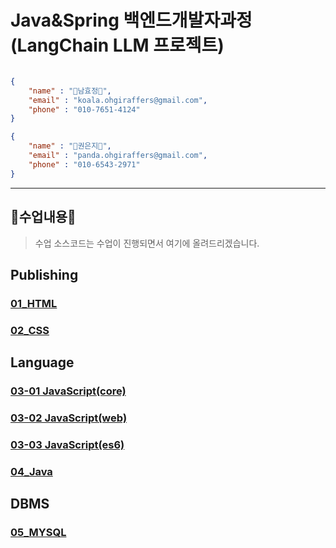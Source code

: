 # Java&Spring 백엔드개발자과정(LangChain LLM 프로젝트)

```json

{
    "name" : "🐨남효정🐨",
    "email" : "koala.ohgiraffers@gmail.com",
    "phone" : "010-7651-4124"
}

{
    "name" : "🐼권은지🐼",
    "email" : "panda.ohgiraffers@gmail.com",
    "phone" : "010-6543-2971"
}
```
---
## 📖수업내용📖
> 수업 소스코드는 수업이 진행되면서 여기에 올려드리겠습니다.
## Publishing
### [01_HTML](https://github.com/20250414-songpa/01_html)
### [02_CSS](https://github.com/20250414-songpa/02_css)

## Language
### [03-01 JavaScript(core)](https://github.com/20250414-songpa/03-01_javascript_core)
### [03-02 JavaScript(web)](https://github.com/20250414-songpa/03-02_javascript_web)
### [03-03 JavaScript(es6)](https://github.com/20250414-songpa/03-03_javascript_es6) 
### [04_Java](https://github.com/20250414-songpa/04_java.git)

## DBMS
### [05_MYSQL](https://github.com/20250414-songpa/05_mysql)
